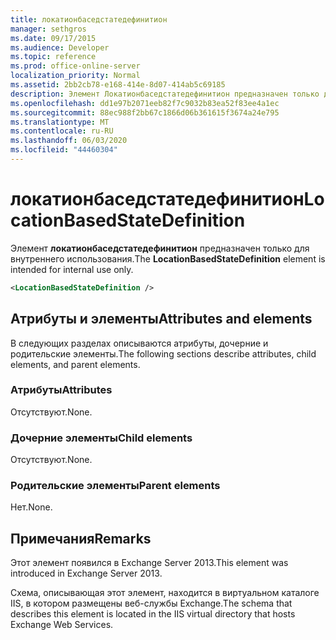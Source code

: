 ```yaml
---
title: локатионбаседстатедефинитион
manager: sethgros
ms.date: 09/17/2015
ms.audience: Developer
ms.topic: reference
ms.prod: office-online-server
localization_priority: Normal
ms.assetid: 2bb2cb78-e168-414e-8d07-414ab5c69185
description: Элемент Локатионбаседстатедефинитион предназначен только для внутреннего использования.
ms.openlocfilehash: dd1e97b2071eeb82f7c9032b83ea52f83ee4a1ec
ms.sourcegitcommit: 88ec988f2bb67c1866d06b361615f3674a24e795
ms.translationtype: MT
ms.contentlocale: ru-RU
ms.lasthandoff: 06/03/2020
ms.locfileid: "44460304"
---
```

# <a name="locationbasedstatedefinition"></a><span data-ttu-id="726e4-103">локатионбаседстатедефинитион</span><span class="sxs-lookup"><span data-stu-id="726e4-103">LocationBasedStateDefinition</span></span>

<span data-ttu-id="726e4-104">Элемент **локатионбаседстатедефинитион** предназначен только для внутреннего использования.</span><span class="sxs-lookup"><span data-stu-id="726e4-104">The **LocationBasedStateDefinition** element is intended for internal use only.</span></span> 
  
```XML
<LocationBasedStateDefinition />
```

## <a name="attributes-and-elements"></a><span data-ttu-id="726e4-105">Атрибуты и элементы</span><span class="sxs-lookup"><span data-stu-id="726e4-105">Attributes and elements</span></span>

<span data-ttu-id="726e4-106">В следующих разделах описываются атрибуты, дочерние и родительские элементы.</span><span class="sxs-lookup"><span data-stu-id="726e4-106">The following sections describe attributes, child elements, and parent elements.</span></span>
  
### <a name="attributes"></a><span data-ttu-id="726e4-107">Атрибуты</span><span class="sxs-lookup"><span data-stu-id="726e4-107">Attributes</span></span>

<span data-ttu-id="726e4-108">Отсутствуют.</span><span class="sxs-lookup"><span data-stu-id="726e4-108">None.</span></span>
  
### <a name="child-elements"></a><span data-ttu-id="726e4-109">Дочерние элементы</span><span class="sxs-lookup"><span data-stu-id="726e4-109">Child elements</span></span>

<span data-ttu-id="726e4-110">Отсутствуют.</span><span class="sxs-lookup"><span data-stu-id="726e4-110">None.</span></span>
  
### <a name="parent-elements"></a><span data-ttu-id="726e4-111">Родительские элементы</span><span class="sxs-lookup"><span data-stu-id="726e4-111">Parent elements</span></span>

<span data-ttu-id="726e4-112">Нет.</span><span class="sxs-lookup"><span data-stu-id="726e4-112">None.</span></span>
  
## <a name="remarks"></a><span data-ttu-id="726e4-113">Примечания</span><span class="sxs-lookup"><span data-stu-id="726e4-113">Remarks</span></span>

<span data-ttu-id="726e4-114">Этот элемент появился в Exchange Server 2013.</span><span class="sxs-lookup"><span data-stu-id="726e4-114">This element was introduced in Exchange Server 2013.</span></span>
  
<span data-ttu-id="726e4-115">Схема, описывающая этот элемент, находится в виртуальном каталоге IIS, в котором размещены веб-службы Exchange.</span><span class="sxs-lookup"><span data-stu-id="726e4-115">The schema that describes this element is located in the IIS virtual directory that hosts Exchange Web Services.</span></span>
  

